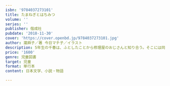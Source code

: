 ```yaml
---
isbn: '9784037273101'
title: たまねぎとはちみつ
volume: ''
series: ''
publisher: 偕成社
pubdate: '2018-11-30'
cover: 'https://cover.openbd.jp/9784037273101.jpg'
author: 瀧麻子／著 今日マチ子／イラスト
description: 5年生の千春は、ふとしたことから修理屋のおじさんと知り合う。そこには同じクラスの俊太がいた。何かが変わった3人の特別な1年。
price: '1600'
genre: 児童図書
target: 児童
format: 単行本
content: 日本文学、小説・物語

---
```

